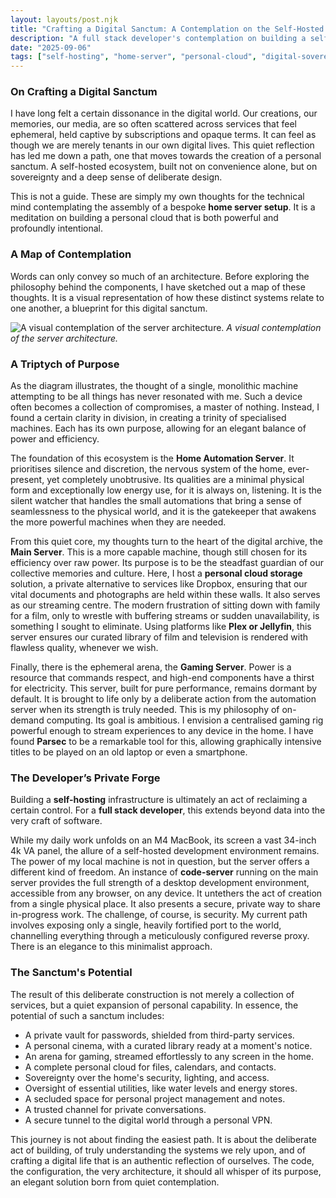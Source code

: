 ```yaml
---
layout: layouts/post.njk
title: "Crafting a Digital Sanctum: A Contemplation on the Self-Hosted Home Server"
description: "A full stack developer's contemplation on building a self-hosted digital sanctum. Explore the philosophy and architecture of a bespoke home server for digital sovereignty, privacy, and on-demand power."
date: "2025-09-06"
tags: ["self-hosting", "home-server", "personal-cloud", "digital-sovereignty", "full-stack-developer"]
---
```


### On Crafting a Digital Sanctum

I have long felt a certain dissonance in the digital world. Our creations, our memories, our media, are so often scattered across services that feel ephemeral, held captive by subscriptions and opaque terms. It can feel as though we are merely tenants in our own digital lives. This quiet reflection has led me down a path, one that moves towards the creation of a personal sanctum. A self-hosted ecosystem, built not on convenience alone, but on sovereignty and a deep sense of deliberate design.

This is not a guide. These are simply my own thoughts for the technical mind contemplating the assembly of a bespoke **home server setup**. It is a meditation on building a personal cloud that is both powerful and profoundly intentional.

### A Map of Contemplation

Words can only convey so much of an architecture. Before exploring the philosophy behind the components, I have sketched out a map of these thoughts. It is a visual representation of how these distinct systems relate to one another, a blueprint for this digital sanctum.

![A visual contemplation of the server architecture.](/assets/blog/home-server.png)
*A visual contemplation of the server architecture.*

### A Triptych of Purpose

As the diagram illustrates, the thought of a single, monolithic machine attempting to be all things has never resonated with me. Such a device often becomes a collection of compromises, a master of nothing. Instead, I found a certain clarity in division, in creating a trinity of specialised machines. Each has its own purpose, allowing for an elegant balance of power and efficiency.

The foundation of this ecosystem is the **Home Automation Server**. It prioritises silence and discretion, the nervous system of the home, ever-present, yet completely unobtrusive. Its qualities are a minimal physical form and exceptionally low energy use, for it is always on, listening. It is the silent watcher that handles the small automations that bring a sense of seamlessness to the physical world, and it is the gatekeeper that awakens the more powerful machines when they are needed.

From this quiet core, my thoughts turn to the heart of the digital archive, the **Main Server**. This is a more capable machine, though still chosen for its efficiency over raw power. Its purpose is to be the steadfast guardian of our collective memories and culture. Here, I host a **personal cloud storage** solution, a private alternative to services like Dropbox, ensuring that our vital documents and photographs are held within these walls. It also serves as our streaming centre. The modern frustration of sitting down with family for a film, only to wrestle with buffering streams or sudden unavailability, is something I sought to eliminate. Using platforms like **Plex or Jellyfin**, this server ensures our curated library of film and television is rendered with flawless quality, whenever we wish.

Finally, there is the ephemeral arena, the **Gaming Server**. Power is a resource that commands respect, and high-end components have a thirst for electricity. This server, built for pure performance, remains dormant by default. It is brought to life only by a deliberate action from the automation server when its strength is truly needed. This is my philosophy of on-demand computing. Its goal is ambitious. I envision a centralised gaming rig powerful enough to stream experiences to any device in the home. I have found **Parsec** to be a remarkable tool for this, allowing graphically intensive titles to be played on an old laptop or even a smartphone.

### The Developer’s Private Forge

Building a **self-hosting** infrastructure is ultimately an act of reclaiming a certain control. For a **full stack developer**, this extends beyond data into the very craft of software.

While my daily work unfolds on an M4 MacBook, its screen a vast 34-inch 4k VA panel, the allure of a self-hosted development environment remains. The power of my local machine is not in question, but the server offers a different kind of freedom. An instance of **code-server** running on the main server provides the full strength of a desktop development environment, accessible from any browser, on any device. It untethers the act of creation from a single physical place. It also presents a secure, private way to share in-progress work. The challenge, of course, is security. My current path involves exposing only a single, heavily fortified port to the world, channelling everything through a meticulously configured reverse proxy. There is an elegance to this minimalist approach.

### The Sanctum's Potential

The result of this deliberate construction is not merely a collection of services, but a quiet expansion of personal capability. In essence, the potential of such a sanctum includes:

*   A private vault for passwords, shielded from third-party services.
*   A personal cinema, with a curated library ready at a moment's notice.
*   An arena for gaming, streamed effortlessly to any screen in the home.
*   A complete personal cloud for files, calendars, and contacts.
*   Sovereignty over the home's security, lighting, and access.
*   Oversight of essential utilities, like water levels and energy stores.
*   A secluded space for personal project management and notes.
*   A trusted channel for private conversations.
*   A secure tunnel to the digital world through a personal VPN.

This journey is not about finding the easiest path. It is about the deliberate act of building, of truly understanding the systems we rely upon, and of crafting a digital life that is an authentic reflection of ourselves. The code, the configuration, the very architecture, it should all whisper of its purpose, an elegant solution born from quiet contemplation.
